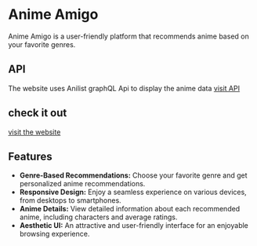 # Anime Amigo
Anime Amigo is a user-friendly platform that recommends anime based on your favorite genres.

## API
The website uses Anilist graphQL Api to display the anime data [visit API](https://anilist.gitbook.io/anilist-apiv2-docs/overview/graphql/getting-started)

## check it out
[visit the website]([https://anime-amigo.vercel.app/](https://anime-amigo.netlify.app/))
## Features
- **Genre-Based Recommendations:** Choose your favorite genre and get personalized anime recommendations.
- **Responsive Design:** Enjoy a seamless experience on various devices, from desktops to smartphones.
- **Anime Details:** View detailed information about each recommended anime, including characters and average ratings.
- **Aesthetic UI:** An attractive and user-friendly interface for an enjoyable browsing experience.
